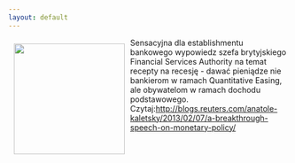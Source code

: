 ```yaml
---
layout: default
---
```

<p><img src="{{site.baseurl}}\articles\pictures\465.Adair_Turner.jpg" align="left" style="margin: 10px 10px" width="200"><!--126-->
<p>Sensacyjna dla establishmentu bankowego wypowiedz szefa brytyjskiego Financial Services Authority na temat recepty na recesję - dawać pieniądze nie bankierom w ramach Quantitative Easing, ale obywatelom w ramach dochodu podstawowego. Czytaj:<a href="http://blogs.reuters.com/anatole-kaletsky/2013/02/07/a-breakthrough-speech-on-monetary-policy/" title="Adair Turner " target="">http://blogs.reuters.com/anatole-kaletsky/2013/02/07/a-breakthrough-speech-on-monetary-policy/</a></p><p></p>